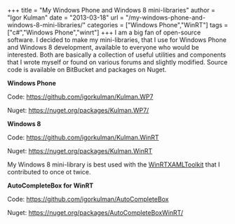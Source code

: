 +++
title = "My Windows Phone and Windows 8 mini-libraries"
author = "Igor Kulman"
date = "2013-03-18"
url = "/my-windows-phone-and-windows-8-mini-libraries/"
categories = ["Windows Phone","WinRT"]
tags = ["c#","Windows Phone","winrt"]
+++
I am a big fan of open-source software. I decided to make my mini-libraries, that I use for Windows Phone and Windows 8 development, available to everyone who would be interested. Both are basically a collection of useful utilities and components that I wrote myself or found on various forums and slightly modified. Source code is available on BitBucket and packages on Nuget.

**Windows Phone**

Code: <https://github.com/igorkulman/Kulman.WP7>
  
Nuget: <https://nuget.org/packages/Kulman.WP7/>

**Windows 8**

Code: <https://github.com/igorkulman/Kulman.WinRT>
  
Nuget: <https://nuget.org/packages/Kulman.WinRT>

My Windows 8 mini-library is best used with the [WinRTXAMLToolkit][1] that I contributed to once ot twice.

**AutoCompleteBox for WinRT**

Code: <https://github.com/igorkulman/AutoCompleteBox>
  
Nuget: <https://nuget.org/packages/AutoCompleteBoxWinRT/>

<!--more-->

 [1]: https://nuget.org/packages/winrtxamltoolkit/
